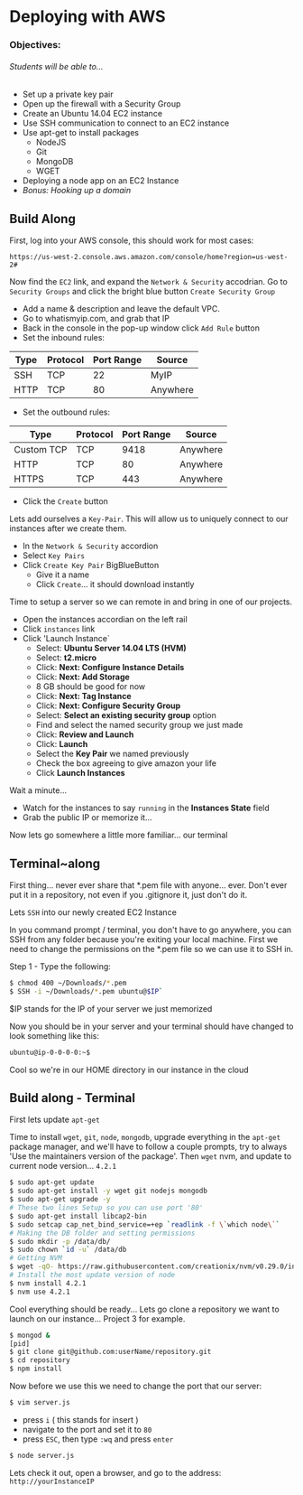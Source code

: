 # Deploying with AWS

### Objectives:
###### Students will be able to...
- Set up a private key pair
- Open up the firewall with a Security Group
- Create an Ubuntu 14.04 EC2 instance
- Use SSH communication to connect to an EC2 instance
- Use apt-get to install packages
	- NodeJS
	- Git
	- MongoDB
	- WGET
- Deploying a node app on an EC2 Instance
- _Bonus: Hooking up a domain_

## Build Along

First, log into your AWS console, this should work for most cases:

`https://us-west-2.console.aws.amazon.com/console/home?region=us-west-2#`

Now find the `EC2` link, and expand the `Network & Security` accodrian. Go to `Security Groups` and click the bright blue button `Create Security Group`

- Add a name & description and leave the default VPC.
- Go to whatismyip.com, and grab that IP
- Back in the console in the pop-up window click `Add Rule` button
- Set the inbound rules:
	 
| Type | Protocol | Port Range |   Source   |
|------|----------|------------|------------|
| SSH  |   TCP    |     22     |    MyIP    |
| HTTP |   TCP    |     80     |  Anywhere  |

- Set the outbound rules:

| Type 		 | Protocol | Port Range |   Source   |
|-------------|----------|------------|------------|
| Custom TCP  |   TCP    |    9418    |  Anywhere  |
| HTTP 		 |   TCP    |     80     |  Anywhere  |
| HTTPS		 |   TCP    |    443     |  Anywhere  |

- Click the `Create` button

Lets add ourselves a `Key-Pair`. This will allow us to uniquely connect to our instances after we create them.

- In the `Network & Security` accordion
- Select `Key Pairs`
- Click `Create Key Pair` BigBlueButton
	- Give it a name
	- Click `Create`... it should download instantly
 

Time to setup a server so we can remote in and bring in one of our projects.

- Open the instances accordian on the left rail
- Click `instances` link
- Click 'Launch Instance`
	- Select: **Ubuntu Server 14.04 LTS (HVM)**
	- Select: **t2.micro**
	- Click: **Next: Configure Instance Details**
	- Click: **Next: Add Storage**
	- 8 GB should be good for now
	- Click: **Next: Tag Instance**
	- Click: **Next: Configure Security Group**
	- Select: **Select an existing security group** option
	- Find and select the named security group we just made
	- Click: **Review and Launch**
	- Click: **Launch**
	- Select the **Key Pair** we named previously
	- Check the box agreeing to give amazon your life
	- Click **Launch Instances**

Wait a minute...
	
- Watch for the instances to say `running` in the **Instances State** field
- Grab the public IP or memorize it...

Now lets go somewhere a little more familiar... our terminal

## Terminal~along
First thing... never ever share that *.pem file with anyone... ever. Don't ever put it in a repository, not even if you .gitignore it, just don't do it.

Lets `SSH` into our newly created EC2 Instance

In you command prompt / terminal, you don't have to go anywhere, you can SSH from any folder because you're exiting your local machine. First we need to change the permissions on the *.pem file so we can use it to SSH in.

Step 1 - Type the following:

```bash
$ chmod 400 ~/Downloads/*.pem
$ SSH -i ~/Downloads/*.pem ubuntu@$IP`
```

$IP stands for the IP of your server we just memorized

Now you should be in your server and your terminal should have changed to look something like this:

```bash
ubuntu@ip-0-0-0-0:~$
```

Cool so we're in our HOME directory in our instance in the cloud

## Build along - Terminal

First lets update `apt-get`

Time to install `wget`, `git`, `node`, `mongodb`,
upgrade everything in the `apt-get` package manager,
and we'll have to follow a couple prompts, try to always 'Use the maintainers version of the package'.
Then `wget` nvm, and update to current node version... `4.2.1`

```bash
$ sudo apt-get update
$ sudo apt-get install -y wget git nodejs mongodb
$ sudo apt-get upgrade -y
# These two lines Setup so you can use port '80'
$ sudo apt-get install libcap2-bin
$ sudo setcap cap_net_bind_service=+ep `readlink -f \`which node\``
# Making the DB folder and setting permissions
$ sudo mkdir -p /data/db/
$ sudo chown `id -u` /data/db
# Getting NVM
$ wget -qO- https://raw.githubusercontent.com/creationix/nvm/v0.29.0/install.sh | bash
# Install the most update version of node
$ nvm install 4.2.1
$ nvm use 4.2.1
```

Cool everything should be ready... Lets go clone a repository we want to launch on our instance... Project 3 for example.

```bash
$ mongod &
[pid]
$ git clone git@github.com:userName/repository.git
$ cd repository
$ npm install
```

Now before we use this we need to change the port that our server:

```bash
$ vim server.js
```
- press `i` ( this stands for insert )
- navigate to the port and set it to `80`
- press `ESC`, then type `:wq` and press `enter` 


```bash
$ node server.js
```

Lets check it out, open a browser, and go to the address:
`http://yourInstanceIP`